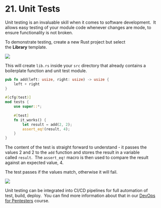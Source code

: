 # 21. Unit Tests

Unit testing is an invaluable skill when it comes to software development.  It allows easy testing of your module code whenever changes are mode, to ensure functionality is not broken.

To demonstrate testing, create a new Rust project but select the **Library** template.

![](https://files.cdn.thinkific.com/file_uploads/584845/images/337/788/d93/project.png)

This will create `lib.rs` inside your `src` directory that already contains a boilerplate function and unit test module.

```rust
pub fn add(left: usize, right: usize) -> usize {  
    left + right  
}  
  
#[cfg(test)]  
mod tests {  
    use super::*;  
  
    #[test]  
    fn it_works() {  
        let result = add(2, 2);  
        assert_eq!(result, 4);  
    }  
}
```

The content of the test is straight forward to understand - it passes the values 2 and 2 to the `add` function and stores the result in a variable called `result`.  The `assert_eq!` macro is then used to compare the result against an expected value, 4.

The test passes if the values match, otherwise it will fail.

![](https://files.cdn.thinkific.com/file_uploads/584845/images/b07/5f6/db3/cargo-test.png)

Unit testing can be integrated into CI/CD pipelines for full automation of test, build, deploy.  You can find more information about that in our [DevOps for Pentesters](https://training.zeropointsecurity.co.uk/courses/devops-for-pentesters) course.
